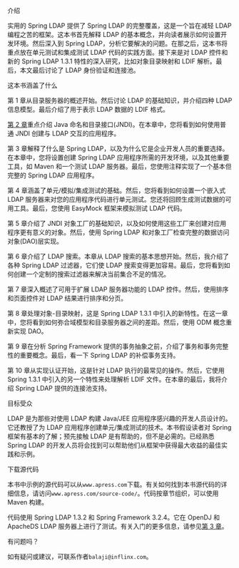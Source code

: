 介绍

实用的 Spring LDAP 提供了 Spring LDAP 的完整覆盖，这是一个旨在减轻 LDAP 编程之苦的框架。这本书首先解释 LDAP 的基本概念，并向读者展示如何设置开发环境。然后深入到 Spring LDAP，分析它要解决的问题。在那之后，这本书将重点放在单元测试和集成测试 LDAP 代码的实践方面。接下来是对 LDAP 控件和新的 Spring LDAP 1.3.1 特性的深入研究，比如对象目录映射和 LDIF 解析。最后，本文最后讨论了 LDAP 身份验证和连接池。

这本书涵盖了什么

第 1 章从目录服务器的概述开始。然后讨论 LDAP 的基础知识，并介绍四种 LDAP 信息模型。最后介绍了用于表示 LDAP 数据的 LDIF 格式。

[第 2 章](02.html)重点介绍 Java 命名和目录接口(JNDI)。在本章中，您将看到如何使用普通 JNDI 创建与 LDAP 交互的应用程序。

第 3 章解释了什么是 Spring LDAP，以及为什么它是企业开发人员的重要选择。在本章中，您将设置创建 Spring LDAP 应用程序所需的开发环境，以及其他重要工具，如 Maven 和一个测试 LDAP 服务器。最后，您使用注释实现了一个基本但完整的 Spring LDAP 应用程序。

第 4 章涵盖了单元/模拟/集成测试的基础。然后，您将看到如何设置一个嵌入式 LDAP 服务器来对您的应用程序代码进行单元测试。您还将回顾生成测试数据的可用工具。最后，您使用 EasyMock 框架来模拟测试 LDAP 代码。

第 5 章介绍了 JNDI 对象工厂的基础知识，以及如何使用这些工厂来创建对应用程序更有意义的对象。然后，使用 Spring LDAP 和对象工厂检查完整的数据访问对象(DAO)层实现。

第 6 章介绍了 LDAP 搜索。本章从 LDAP 搜索的基本思想开始。然后，我介绍了各种 Spring LDAP 过滤器，它们使 LDAP 搜索变得更加容易。最后，您将看到如何创建一个定制的搜索过滤器来解决当前集合不足的情况。

第 7 章深入概述了可用于扩展 LDAP 服务器功能的 LDAP 控件。然后，使用排序和页面控件对 LDAP 结果进行排序和分页。

第 8 章处理对象-目录映射，这是 Spring LDAP 1.3.1 中引入的新特性。在这一章中，您将看到如何弥合域模型和目录服务器之间的差距。然后，使用 ODM 概念重新实现 DAO。

第 9 章在分析 Spring Framework 提供的事务抽象之前，介绍了事务和事务完整性的重要概念。最后，看一下 Spring LDAP 的补偿事务支持。

第 10 章从实现认证开始，这是针对 LDAP 执行的最常见的操作。然后，它使用 Spring 1.3.1 中引入的另一个特性来处理解析 LDIF 文件。在本章的最后，我将介绍 Spring LDAP 提供的连接池支持。

目标受众

LDAP 是为那些对使用 LDAP 构建 Java/JEE 应用程序感兴趣的开发人员设计的。它还教授了为 LDAP 应用程序创建单元/集成测试的技术。本书假设读者对 Spring 框架有基本的了解；预先接触 LDAP 是有帮助的，但不是必需的。已经熟悉 Spring LDAP 的开发人员将会找到可以帮助他们从框架中获得最大收益的最佳实践和示例。

下载源代码

本书中示例的源代码可以从`www.apress.com`下载。有关如何找到本书源代码的详细信息，请访问`www.apress.com/source-code/`。代码按章节组织，可以使用 Maven 构建。

代码使用 Spring LDAP 1.3.2 和 Spring Framework 3.2.4。它在 OpenDJ 和 ApacheDS LDAP 服务器上进行了测试。有关入门的更多信息，请参见[第 3 章](03.html)。

有问题吗？

如有疑问或建议，可联系作者`balaji@inflinx.com`。